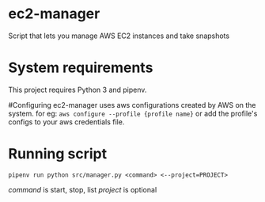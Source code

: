 # ec2-manager
Script that lets you manage AWS EC2 instances and take snapshots 

# System requirements
This project requires Python 3 and pipenv. 

#Configuring
ec2-manager uses aws configurations created by AWS on the system. 
for eg: ```aws configure --profile {profile name}```
or add the profile's configs to your aws credentials file.

# Running script
```pipenv run python src/manager.py <command> <--project=PROJECT>```

*command* is start, stop, list
*project* is optional

